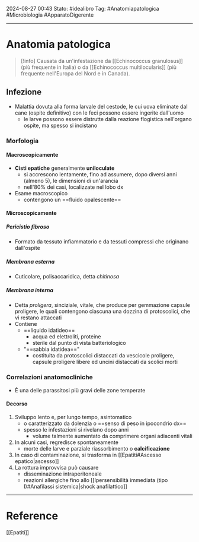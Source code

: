 2024-08-27 00:43
Stato: #idealibro 
Tag: #Anatomiapatologica #Microbiologia #ApparatoDigerente 

---
# Anatomia patologica

>[!info]
> Causata da un'infestazione da [[Echinococcus granulosus]] (più frequente in Italia) o da [[Echinococcus multilocularis]] (più frequente nell'Europa del Nord e in Canada).
## Infezione
- Malattia dovuta alla forma larvale del cestode, le cui uova eliminate dal cane (ospite definitivo) con le feci possono essere ingerite dall'uomo
	- le larve possono essere distrutte dalla reazione flogistica nell'organo ospite, ma spesso si incistano
### Morfologia
#### Macroscopicamente
- **Cisti epatiche** generalmente **uniloculate**
	- si accrescono lentamente, fino ad assumere, dopo diversi anni (almeno 5), le dimensioni di un'arancia
	- nell'80% dei casi, localizzate nel lobo dx
- Esame macroscopico
	- contengono un ==fluido opalescente==
#### Microscopicamente
##### Pericistio fibroso
- Formato da tessuto infiammatorio e da tessuti compressi che originano dall'ospite
##### Membrana esterna
- Cuticolare, polisaccaridica, detta *chitinosa*
##### Membrana interna
- Detta *proligera*, sinciziale, vitale, che produce per gemmazione capsule proligere, le quali contengono ciascuna una dozzina di protoscolici, che vi restano attaccati
- Contiene
	- ==liquido idatideo==
		- acqua ed elettroliti, proteine
		- sterile dal punto di vista batteriologico
	- "==sabbia idatidea=="
		- costituita da protoscolici distaccati da vescicole proligere, capsule proligere libere ed uncini distaccati da scolici morti
### Correlazioni anatomocliniche
- È una delle parassitosi più gravi delle zone temperate
#### Decorso
1. Sviluppo lento e, per lungo tempo, asintomatico
	- o caratterizzato da dolenzia o ==senso di peso in ipocondrio dx==
	- spesso le infestazioni si rivelano dopo anni
		- volume talmente aumentato da comprimere organi adiacenti vitali
2. In alcuni casi, regredisce spontaneamente
	- morte delle larve e parziale riassorbimento o **calcificazione**
2. In caso di contaminazione, si trasforma in [[Epatiti#Ascesso epatico|ascesso]]
3. La rottura improvvisa può causare
	- disseminazione intraperitoneale
	- reazioni allergiche fino allo [[Ipersensibilità immediata (tipo I)#Anafilassi sistemica|shock anafilattico]]








---
# Reference
[[Epatiti]]